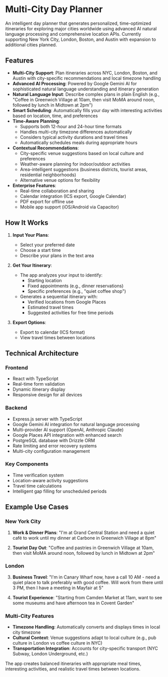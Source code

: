# Multi-City Day Planner

An intelligent day planner that generates personalized, time-optimized itineraries for exploring major cities worldwide using advanced AI natural language processing and comprehensive location APIs. Currently supporting New York City, London, Boston, and Austin with expansion to additional cities planned.

## Features

- **Multi-City Support**: Plan itineraries across NYC, London, Boston, and Austin with city-specific recommendations and local timezone handling
- **Advanced AI Processing**: Powered by Google Gemini AI for sophisticated natural language understanding and itinerary generation
- **Natural Language Input**: Describe complex plans in plain English (e.g., "Coffee in Greenwich Village at 10am, then visit MoMA around noon, followed by lunch in Midtown at 2pm")
- **Smart Scheduling**: Automatically fills your day with interesting activities based on location, time, and preferences
- **Time-Aware Planning**: 
  - Supports both 12-hour and 24-hour time formats
  - Handles multi-city timezone differences automatically
  - Considers typical activity durations and travel times
  - Automatically schedules meals during appropriate hours
- **Contextual Recommendations**:
  - City-specific venue suggestions based on local culture and preferences
  - Weather-aware planning for indoor/outdoor activities
  - Area-intelligent suggestions (business districts, tourist areas, residential neighborhoods)
  - Alternative venue options for flexibility
- **Enterprise Features**:
  - Real-time collaboration and sharing
  - Calendar integration (ICS export, Google Calendar)
  - PDF export for offline use
  - Mobile app support (iOS/Android via Capacitor)

## How It Works

1. **Input Your Plans**:
   - Select your preferred date
   - Choose a start time
   - Describe your plans in the text area

2. **Get Your Itinerary**:
   - The app analyzes your input to identify:
     - Starting location
     - Fixed appointments (e.g., dinner reservations)
     - Specific preferences (e.g., "quiet coffee shop")
   - Generates a sequential itinerary with:
     - Verified locations from Google Places
     - Estimated travel times
     - Suggested activities for free time periods

3. **Export Options**:
   - Export to calendar (ICS format)
   - View travel times between locations

## Technical Architecture

### Frontend
- React with TypeScript
- Real-time form validation
- Dynamic itinerary display
- Responsive design for all devices

### Backend
- Express.js server with TypeScript
- Google Gemini AI integration for natural language processing
- Multi-provider AI support (OpenAI, Anthropic Claude)
- Google Places API integration with enhanced search
- PostgreSQL database with Drizzle ORM
- Rate limiting and error recovery systems
- Multi-city configuration management

### Key Components
- Time verification system
- Location-aware activity suggestions
- Travel time calculations
- Intelligent gap filling for unscheduled periods

## Example Use Cases

### New York City
1. **Work & Dinner Plans**:
   "I'm at Grand Central Station and need a quiet café to work until my dinner at Carbone in Greenwich Village at 8pm"

2. **Tourist Day Out**:
   "Coffee and pastries in Greenwich Village at 10am, then visit MoMA around noon, followed by lunch in Midtown at 2pm"

### London
3. **Business Travel**:
   "I'm in Canary Wharf now, have a call 10 AM - need a quiet place to talk preferably with good coffee. Will work from there until 3 PM, then I have a meeting in Mayfair at 5"

4. **Tourist Experience**:
   "Starting from Camden Market at 11am, want to see some museums and have afternoon tea in Covent Garden"

### Multi-City Features
- **Timezone Handling**: Automatically converts and displays times in local city timezone
- **Cultural Context**: Venue suggestions adapt to local culture (e.g., pub culture in London vs coffee culture in NYC)
- **Transportation Integration**: Accounts for city-specific transport (NYC Subway, London Underground, etc.)

The app creates balanced itineraries with appropriate meal times, interesting activities, and realistic travel times between locations.
